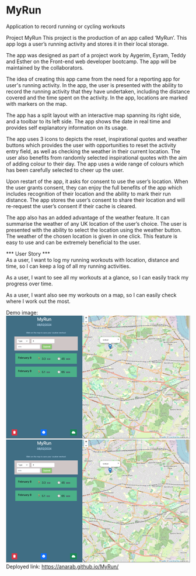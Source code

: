 # MyRun
Application to record running or cycling workouts


Project MyRun
This project is the production of an app called ‘MyRun’. This app logs a user’s running activity and stores it in their local storage. 

The app was designed as part of a project work by Aygerim, Eyram, Teddy and Esther on the Front-end web developer bootcamp. The app will be maintained by the collaborators. 

The idea of creating this app came from the need for a reporting app for user's running activity. In the app, the user is presented with the ability to record the running activity that they have undertaken, including the distance covered and the time spent on the activity. In the app, locations are marked with markers on the map. 

The app has a split layout with an interactive map spanning its right side, and a toolbar to its left side. The app shows the date in real time and provides self explanatory information on its usage. 

The app uses 3 icons to depicts the reset, inspirational quotes and weather buttons which provides the user with opportunities to reset the activity entry field, as well as checking the weather in their current location. 
The user also benefits from randomly selected inspirational quotes with the aim of adding colour to their day. The app uses a wide range of colours which has been carefully selected to cheer up the user. 

Upon restart of the app, it asks for consent to use the user’s location. When the user grants consent, they can enjoy the full benefits of the app which includes recognition of their location and the ability to mark their run distance. The app stores the user’s consent to share their location and will re-request the user’s consent if their cache is cleared. 

The app also has an added advantage of the weather feature. It can summarise the weather of any UK location of the user’s choice. The user is presented with the ability to select the location using the weather button. The weather of the chosen location is given in one click. This feature is easy to use and can be extremely beneficial to the user. 


*** User Story *** <br />
As a user, I want to log my running workouts with location, distance and  time, so I can keep a log of all my running  activities. 

As a user, I want to see all my workouts at a glance, so I can easily track my progress over time. 

As a user, I want also see my workouts on a map, so I can easily check where I work out the most. 

Demo image: ![alt text](image-1.png)
<img src="image-1.png" alt="Demo image">
Deployed link: <https://anarab.github.io/MyRun/>


